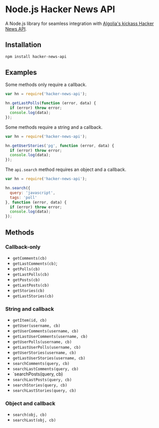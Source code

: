 # Node.js Hacker News API

A Node.js library for seamless integration with [Algolia's kickass Hacker News API](https://hn.algolia.com/api).


## Installation

```sh
npm install hacker-news-api
```

## Examples

Some methods only require a callback.

```js
var hn = require('hacker-news-api');

hn.getLastPolls(function (error, data) {
  if (error) throw error;
  console.log(data);
});
```

Some methods require a string and a callback.

```js
var hn = require('hacker-news-api');

hn.getUserStories('pg', function (error, data) {
  if (error) throw error;
  console.log(data);
});
```

The `api.search` method requires an object and a callback.
```js
var hn = require('hacker-news-api');

hn.search({
  query: 'javascript',
  tags: 'poll'
}, function (error, data) {
  if (error) throw error;
  console.log(data);
});
```

## Methods


### Callback-only

* `getComments(cb)`
* `getLastComments(cb)`;
* `getPolls(cb)`
* `getLastPolls(cb)`
* `getPosts(cb)`
* `getLastPosts(cb)`
* `getStories(cb)`
* `getLastStories(cb)`


### String and callback
* `getItem(id, cb)`
* `getUser(username, cb)`
* `getUserComments(username, cb)`
* `getLastUserComments(username, cb)`
* `getUserPolls(username, cb)`
* `getLastUserPolls(username, cb)`
* `getUserStories(username, cb)`
* `getLastUserStories(username, cb)`
* `searchComments(query, cb)`
* `searchLastComments(query, cb)`
* `searchPosts(query, cb)
* `searchLastPosts(query, cb)`
* `searchStories(query, cb)`
* `searchLastStories(query, cb)`

### Object and callback
* `search(obj, cb)`
* `searchLast(obj, cb)`
